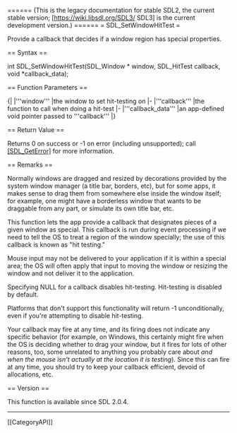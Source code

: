 ====== (This is the legacy documentation for stable SDL2, the current stable version; [https://wiki.libsdl.org/SDL3/ SDL3] is the current development version.) ======
= SDL_SetWindowHitTest =

Provide a callback that decides if a window region has special properties.

== Syntax ==

<syntaxhighlight lang='c'>
int SDL_SetWindowHitTest(SDL_Window * window,
                         SDL_HitTest callback,
                         void *callback_data);
</syntaxhighlight>

== Function Parameters ==

{|
|'''window'''
|the window to set hit-testing on
|-
|'''callback'''
|the function to call when doing a hit-test
|-
|'''callback_data'''
|an app-defined void pointer passed to '''callback'''
|}

== Return Value ==

Returns 0 on success or -1 on error (including unsupported); call
[[SDL_GetError]]() for more information.

== Remarks ==

Normally windows are dragged and resized by decorations provided by the
system window manager (a title bar, borders, etc), but for some apps, it
makes sense to drag them from somewhere else inside the window itself; for
example, one might have a borderless window that wants to be draggable from
any part, or simulate its own title bar, etc.

This function lets the app provide a callback that designates pieces of a
given window as special. This callback is run during event processing if we
need to tell the OS to treat a region of the window specially; the use of
this callback is known as "hit testing."

Mouse input may not be delivered to your application if it is within a
special area; the OS will often apply that input to moving the window or
resizing the window and not deliver it to the application.

Specifying NULL for a callback disables hit-testing. Hit-testing is
disabled by default.

Platforms that don't support this functionality will return -1
unconditionally, even if you're attempting to disable hit-testing.

Your callback may fire at any time, and its firing does not indicate any
specific behavior (for example, on Windows, this certainly might fire when
the OS is deciding whether to drag your window, but it fires for lots of
other reasons, too, some unrelated to anything you probably care about _and
when the mouse isn't actually at the location it is testing_). Since this
can fire at any time, you should try to keep your callback efficient,
devoid of allocations, etc.

== Version ==

This function is available since SDL 2.0.4.

----
[[CategoryAPI]]


